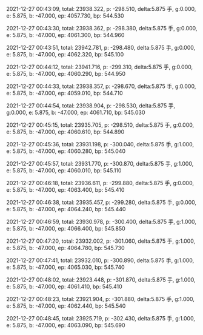 2021-12-27 00:43:09, total: 23938.322, p: -298.510, delta:5.875 手, g:0.000, e: 5.875, b: -47.000, ep: 4057.730, bp: 544.530

2021-12-27 00:43:30, total: 23938.362, p: -298.380, delta:5.875 手, g:0.000, e: 5.875, b: -47.000, ep: 4061.300, bp: 544.960

2021-12-27 00:43:51, total: 23942.781, p: -298.480, delta:5.875 手, g:0.000, e: 5.875, b: -47.000, ep: 4062.320, bp: 545.100

2021-12-27 00:44:12, total: 23941.716, p: -299.310, delta:5.875 手, g:0.000, e: 5.875, b: -47.000, ep: 4060.290, bp: 544.950

2021-12-27 00:44:33, total: 23938.357, p: -298.670, delta:5.875 手, g:0.000, e: 5.875, b: -47.000, ep: 4059.010, bp: 544.710

2021-12-27 00:44:54, total: 23938.904, p: -298.530, delta:5.875 手, g:0.000, e: 5.875, b: -47.000, ep: 4061.710, bp: 545.030

2021-12-27 00:45:15, total: 23935.705, p: -298.510, delta:5.875 手, g:0.000, e: 5.875, b: -47.000, ep: 4060.610, bp: 544.890

2021-12-27 00:45:36, total: 23931.198, p: -300.040, delta:5.875 手, g:1.000, e: 5.875, b: -47.000, ep: 4060.280, bp: 545.040

2021-12-27 00:45:57, total: 23931.770, p: -300.870, delta:5.875 手, g:1.000, e: 5.875, b: -47.000, ep: 4060.010, bp: 545.110

2021-12-27 00:46:18, total: 23936.611, p: -299.880, delta:5.875 手, g:0.000, e: 5.875, b: -47.000, ep: 4063.400, bp: 545.410

2021-12-27 00:46:38, total: 23935.457, p: -299.280, delta:5.875 手, g:0.000, e: 5.875, b: -47.000, ep: 4064.240, bp: 545.440

2021-12-27 00:46:59, total: 23930.978, p: -300.400, delta:5.875 手, g:1.000, e: 5.875, b: -47.000, ep: 4066.400, bp: 545.850

2021-12-27 00:47:20, total: 23932.002, p: -301.060, delta:5.875 手, g:1.000, e: 5.875, b: -47.000, ep: 4064.780, bp: 545.730

2021-12-27 00:47:41, total: 23932.010, p: -300.890, delta:5.875 手, g:1.000, e: 5.875, b: -47.000, ep: 4065.030, bp: 545.740

2021-12-27 00:48:02, total: 23923.448, p: -301.870, delta:5.875 手, g:1.000, e: 5.875, b: -47.000, ep: 4061.410, bp: 545.410

2021-12-27 00:48:23, total: 23921.904, p: -301.880, delta:5.875 手, g:1.000, e: 5.875, b: -47.000, ep: 4062.440, bp: 545.540

2021-12-27 00:48:45, total: 23925.719, p: -302.430, delta:5.875 手, g:1.000, e: 5.875, b: -47.000, ep: 4063.090, bp: 545.690